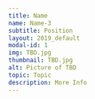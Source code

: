 ```yaml
---
title: Name
name: Name-3
subtitle: Position
layout: 2019_default
modal-id: 1
img: TBD.jpg
thumbnail: TBD.jpg
alt: Picture of TBD
topic: Topic
description: More Info
---
```

